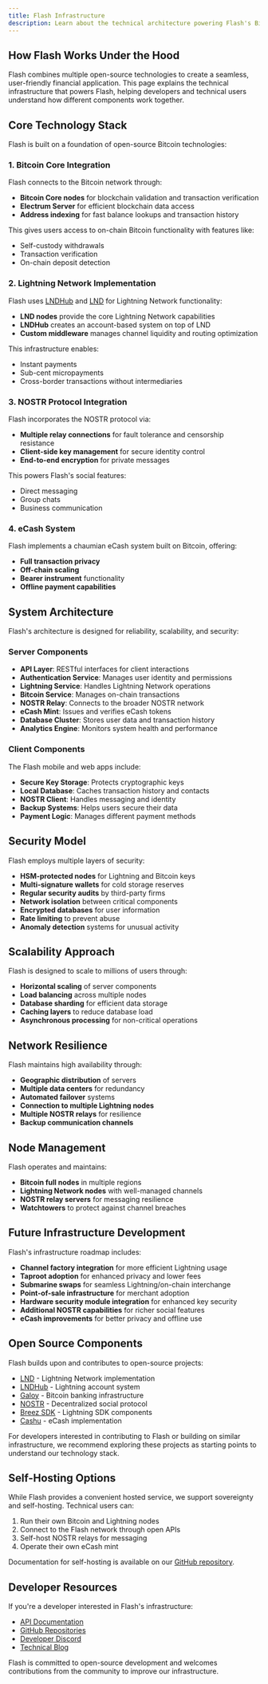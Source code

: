 ```yaml
---
title: Flash Infrastructure
description: Learn about the technical architecture powering Flash's Bitcoin, Lightning, and NOSTR capabilities
---
```


## How Flash Works Under the Hood

Flash combines multiple open-source technologies to create a seamless, user-friendly financial application. This page explains the technical infrastructure that powers Flash, helping developers and technical users understand how different components work together.

## Core Technology Stack

Flash is built on a foundation of open-source Bitcoin technologies:

### 1. Bitcoin Core Integration

Flash connects to the Bitcoin network through:
- **Bitcoin Core nodes** for blockchain validation and transaction verification
- **Electrum Server** for efficient blockchain data access
- **Address indexing** for fast balance lookups and transaction history

This gives users access to on-chain Bitcoin functionality with features like:
- Self-custody withdrawals
- Transaction verification
- On-chain deposit detection

### 2. Lightning Network Implementation

Flash uses [LNDHub](https://github.com/BlueWallet/LNDHub) and [LND](https://github.com/lightningnetwork/lnd) for Lightning Network functionality:

- **LND nodes** provide the core Lightning Network capabilities
- **LNDHub** creates an account-based system on top of LND
- **Custom middleware** manages channel liquidity and routing optimization

This infrastructure enables:
- Instant payments
- Sub-cent micropayments
- Cross-border transactions without intermediaries

### 3. NOSTR Protocol Integration

Flash incorporates the NOSTR protocol via:
- **Multiple relay connections** for fault tolerance and censorship resistance
- **Client-side key management** for secure identity control
- **End-to-end encryption** for private messages

This powers Flash's social features:
- Direct messaging
- Group chats
- Business communication

### 4. eCash System

Flash implements a chaumian eCash system built on Bitcoin, offering:
- **Full transaction privacy**
- **Off-chain scaling**
- **Bearer instrument** functionality
- **Offline payment capabilities**

## System Architecture

Flash's architecture is designed for reliability, scalability, and security:

### Server Components

- **API Layer**: RESTful interfaces for client interactions
- **Authentication Service**: Manages user identity and permissions
- **Lightning Service**: Handles Lightning Network operations
- **Bitcoin Service**: Manages on-chain transactions
- **NOSTR Relay**: Connects to the broader NOSTR network
- **eCash Mint**: Issues and verifies eCash tokens
- **Database Cluster**: Stores user data and transaction history
- **Analytics Engine**: Monitors system health and performance

### Client Components

The Flash mobile and web apps include:
- **Secure Key Storage**: Protects cryptographic keys
- **Local Database**: Caches transaction history and contacts
- **NOSTR Client**: Handles messaging and identity
- **Backup Systems**: Helps users secure their data
- **Payment Logic**: Manages different payment methods

## Security Model

Flash employs multiple layers of security:

- **HSM-protected nodes** for Lightning and Bitcoin keys
- **Multi-signature wallets** for cold storage reserves
- **Regular security audits** by third-party firms
- **Network isolation** between critical components
- **Encrypted databases** for user information
- **Rate limiting** to prevent abuse
- **Anomaly detection** systems for unusual activity

## Scalability Approach

Flash is designed to scale to millions of users through:

- **Horizontal scaling** of server components
- **Load balancing** across multiple nodes
- **Database sharding** for efficient data storage
- **Caching layers** to reduce database load
- **Asynchronous processing** for non-critical operations

## Network Resilience

Flash maintains high availability through:

- **Geographic distribution** of servers
- **Multiple data centers** for redundancy
- **Automated failover** systems
- **Connection to multiple Lightning nodes**
- **Multiple NOSTR relays** for resilience
- **Backup communication channels**

## Node Management

Flash operates and maintains:

- **Bitcoin full nodes** in multiple regions
- **Lightning Network nodes** with well-managed channels
- **NOSTR relay servers** for messaging resilience
- **Watchtowers** to protect against channel breaches

## Future Infrastructure Development

Flash's infrastructure roadmap includes:

- **Channel factory integration** for more efficient Lightning usage
- **Taproot adoption** for enhanced privacy and lower fees
- **Submarine swaps** for seamless Lightning/on-chain interchange
- **Point-of-sale infrastructure** for merchant adoption
- **Hardware security module integration** for enhanced key security
- **Additional NOSTR capabilities** for richer social features
- **eCash improvements** for better privacy and offline use

## Open Source Components

Flash builds upon and contributes to open-source projects:

- [LND](https://github.com/lightningnetwork/lnd) - Lightning Network implementation
- [LNDHub](https://github.com/BlueWallet/LNDHub) - Lightning account system
- [Galoy](https://github.com/GaloyMoney/galoy) - Bitcoin banking infrastructure
- [NOSTR](https://github.com/nostr-protocol/nostr) - Decentralized social protocol
- [Breez SDK](https://github.com/breez/breez-sdk) - Lightning SDK components
- [Cashu](https://github.com/cashubtc/cashu) - eCash implementation

For developers interested in contributing to Flash or building on similar infrastructure, we recommend exploring these projects as starting points to understand our technology stack.

## Self-Hosting Options

While Flash provides a convenient hosted service, we support sovereignty and self-hosting. Technical users can:

1. Run their own Bitcoin and Lightning nodes
2. Connect to the Flash network through open APIs
3. Self-host NOSTR relays for messaging
4. Operate their own eCash mint

Documentation for self-hosting is available on our [GitHub repository](https://github.com/LNFlash).

## Developer Resources

If you're a developer interested in Flash's infrastructure:

- [API Documentation](https://docs.getflash.io/api)
- [GitHub Repositories](https://github.com/LNFlash)
- [Developer Discord](https://discord.gg/flashbitcoin)
- [Technical Blog](https://blog.getflash.io/tech)

Flash is committed to open-source development and welcomes contributions from the community to improve our infrastructure.